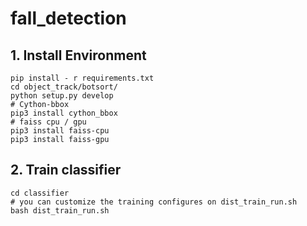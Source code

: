 # fall_detection

## 1. Install Environment
```shell
pip install - r requirements.txt
cd object_track/botsort/
python setup.py develop
# Cython-bbox
pip3 install cython_bbox
# faiss cpu / gpu
pip3 install faiss-cpu
pip3 install faiss-gpu
```

## 2. Train classifier
```shell
cd classifier
# you can customize the training configures on dist_train_run.sh
bash dist_train_run.sh
```
